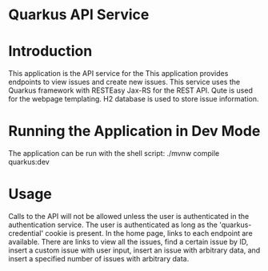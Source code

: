 # Quarkus API Service

# Introduction

This application is the API service for the 
This application provides endpoints to view issues and create new issues. This service uses the Quarkus framework with RESTEasy Jax-RS 
for the REST API. Qute is used for the webpage templating. H2 database is used to store issue information.

# Running the Application in Dev Mode

The application can be run with the shell script:
./mvnw compile quarkus:dev

# Usage

Calls to the API will not be allowed unless the user is authenticated in the authentication service.
The user is authenticated as long as the 'quarkus-credential' cookie is present.
In the home page, links to each endpoint are available. There are links to view all the issues,
find a certain issue by ID, insert a custom issue with user input, insert an issue with arbitrary data,
and insert a specified number of issues with arbitrary data.